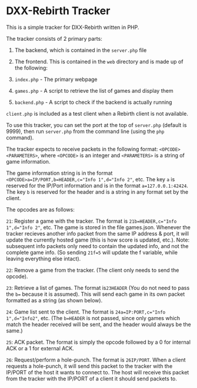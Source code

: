# DXX-Rebirth Tracker
This is a simple tracker for DXX-Rebirth written in PHP.

The tracker consists of 2 primary parts:

1. The backend, which is contained in the `server.php` file

2. The frontend. This is contained in the `web` directory and is made up of the following:
  1. `index.php` - The primary webpage
  2. `games.php` - A script to retrieve the list of games and display them
  3. `backend.php` - A script to check if the backend is actually running

`client.php` is included as a test client when a Rebirth client is not available.

To use this tracker, you can set the port at the top of `server.php` (default is 9999), then run `server.php` from the command line (using the `php` command).

The tracker expects to receive packets in the following format: `<OPCODE><PARAMETERS>`, where `<OPCODE>` is an integer and `<PARAMETERS>` is a string of game information.

The game information string is in the format `<OPCODE>a=IP/PORT,b=HEADER,c="Info 1",d="Info 2"`, etc. The key `a` is reserved for the IP/Port information and is in the format `a=127.0.0.1:42424`. The key `b` is reserved for the header and is a string in any format set by the client.

The opcodes are as follows:

  `21`: Register a game with the tracker. The format is `21b=HEADER,c="Info 1",d="Info 2"`, etc. The game is stored in the file games.json. Whenever the tracker recieves another info packet from the same IP address & port, it will update the currently hosted game (this is how score is updated, etc.). Note: subsequent info packets only need to contain the updated info, and not the complete game info. (So sending `21f=5` will update the f variable, while leaving everything else intact).

  `22`: Remove a game from the tracker. (The client only needs to send the opcode).

  `23`: Retrieve a list of games. The format is`23HEADER` (You do not need to pass the `b=` because it is assumed). This will send each game in its own packet formatted as a string (as shown below).
  
  `24`: Game list sent to the client. The format is `24a=IP:PORT,c="Info 1",d="Info2"`, etc. (The `b=HEADER` is not passed, since only games which match the header received will be sent, and the header would always be the same.)

  `25`: ACK packet. The format is simply the opcode followed by a 0 for internal ACK or a 1 for external ACK.

  `26`: Request/perform a hole-punch. The format is `26IP/PORT`. When a client requests a hole-punch, it will send this packet to the tracker with the IP/PORT of the host it wants to connect to. The host will receive this packet from the tracker with the IP/PORT of a client it should send packets to.
